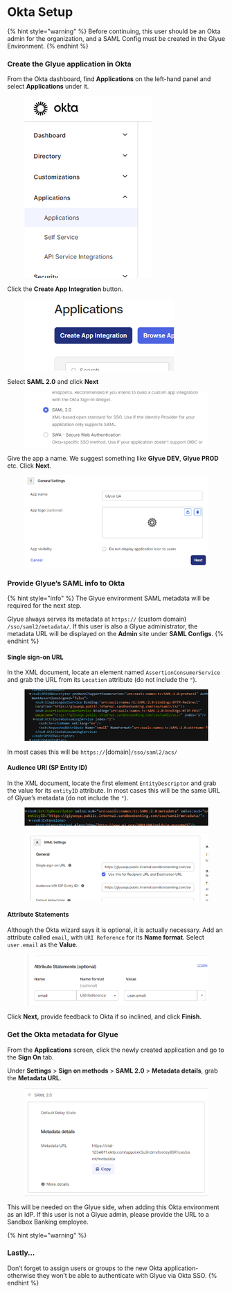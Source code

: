 # Okta Setup

{% hint style="warning" %}
Before continuing, this user should be an Okta admin for the organization, and a SAML Config must be created in the Glyue Environment.
{% endhint %}

### Create the Glyue application in Okta <a href="#oktasso-basicsetuphowto-createtheglyueapplicationinokta" id="oktasso-basicsetuphowto-createtheglyueapplicationinokta"></a>

From the Okta dashboard, find **Applications** on the left-hand panel and select **Applications** under it.

<figure><img src="../../.gitbook/assets/image (8).png" alt=""><figcaption></figcaption></figure>

Click the **Create App Integration** button.

<div data-full-width="false">

<figure><img src="../../.gitbook/assets/image (5).png" alt=""><figcaption></figcaption></figure>

</div>

Select **SAML 2.0** and click **Next**

<figure><img src="../../.gitbook/assets/image (15).png" alt=""><figcaption></figcaption></figure>

Give the app a name. We suggest something like **Glyue DEV**, **Glyue PROD** etc. Click **Next**.

<figure><img src="../../.gitbook/assets/image (7).png" alt=""><figcaption></figcaption></figure>

### Provide Glyue’s SAML info to Okta <a href="#oktasso-basicsetuphowto-provideglyuessamlinfotookta" id="oktasso-basicsetuphowto-provideglyuessamlinfotookta"></a>

{% hint style="info" %}
The Glyue environment SAML metadata will be required for the next step.

Glyue always serves its metadata at `https://` (custom domain) `/sso/saml2/metadata/`. If this user is also a Glyue administrator, the metadata URL will be displayed on the **Admin** site under **SAML Configs**.
{% endhint %}

#### **Single sign-on URL** <a href="#oktasso-basicsetuphowto-singlesign-onurl" id="oktasso-basicsetuphowto-singlesign-onurl"></a>

In the XML document, locate an element named `AssertionConsumerService` and grab the URL from its `Location` attribute (do not include the `"`).

<figure><img src="../../.gitbook/assets/image (1).png" alt=""><figcaption></figcaption></figure>

In most cases this will be `https://`\[domain]`/sso/saml2/acs/`

#### **Audience URI (SP Entity ID)** <a href="#oktasso-basicsetuphowto-audienceuri-spentityid" id="oktasso-basicsetuphowto-audienceuri-spentityid"></a>

In the XML document, locate the first element `EntityDescriptor` and grab the value for its `entityID` attribute. In most cases this will be the same URL of Glyue’s metadata (do not include the `"`).

<figure><img src="../../.gitbook/assets/image (4).png" alt=""><figcaption></figcaption></figure>

<div data-full-width="false">

<figure><img src="../../.gitbook/assets/image (3).png" alt=""><figcaption></figcaption></figure>

</div>

#### **Attribute Statements** <a href="#oktasso-basicsetuphowto-attributestatements" id="oktasso-basicsetuphowto-attributestatements"></a>

Although the Okta wizard says it is optional, it is actually necessary. Add an attribute called `email`, with `URI Reference` for its **Name format**. Select `user.email` as the **Value**.

<figure><img src="../../.gitbook/assets/image (11).png" alt=""><figcaption></figcaption></figure>

Click **Next,** provide feedback to Okta if so inclined, and click **Finish**.

### Get the Okta metadata for Glyue <a href="#oktasso-basicsetuphowto-gettheoktametadataforglyue" id="oktasso-basicsetuphowto-gettheoktametadataforglyue"></a>

From the **Applications** screen, click the newly created application and go to the **Sign On** tab.

Under **Settings** > **Sign on methods** > **SAML 2.0** > **Metadata details**, grab the **Metadata URL**.

<figure><img src="../../.gitbook/assets/image (14).png" alt=""><figcaption></figcaption></figure>

This will be needed on the Glyue side, when adding this Okta environment as an IdP. If this user is not a Glyue admin, please provide the URL to a Sandbox Banking employee.

{% hint style="warning" %}
### Lastly… <a href="#oktasso-basicsetuphowto-lastly..." id="oktasso-basicsetuphowto-lastly..."></a>

Don’t forget to assign users or groups to the new Okta application- otherwise they won’t be able to authenticate with Glyue via Okta SSO.
{% endhint %}
